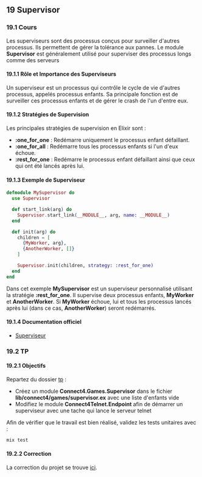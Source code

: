 ## 19 Supervisor

### 19.1 Cours

Les superviseurs sont des processus conçus pour surveiller d'autres processus. Ils permettent de gérer la tolérance aux pannes. Le module **Supervisor** est généralement utilisé pour superviser des processus longs comme des serveurs

#### 19.1.1 Rôle et Importance des Superviseurs

Un superviseur est un processus qui contrôle le cycle de vie d'autres processus, appelés processus enfants. Sa principale fonction est de surveiller ces processus enfants et de gérer le crash de l'un d'entre eux.

#### 19.1.2 Stratégies de Supervision

Les principales stratégies de supervision en Elixir sont :

- **:one_for_one** : Redémarre uniquement le processus enfant défaillant.
- **:one_for_all** : Redémarre tous les processus enfants si l'un d'eux échoue.
- **:rest_for_one** : Redémarre le processus enfant défaillant ainsi que ceux qui ont été lancés après lui.

#### 19.1.3 Exemple de Superviseur

```elixir
defmodule MySupervisor do
  use Supervisor

  def start_link(arg) do
    Supervisor.start_link(__MODULE__, arg, name: __MODULE__)
  end

  def init(arg) do
    children = [
      {MyWorker, arg},
      {AnotherWorker, []}
    ]

    Supervisor.init(children, strategy: :rest_for_one)
  end
end
```

Dans cet exemple **MySupervisor** est un superviseur personnalisé utilisant la stratégie **:rest_for_one**. Il supervise deux processus enfants, **MyWorker** et **AnotherWorker**. Si **MyWorker** échoue, lui et tous les processus lancés après lui (dans ce cas, **AnotherWorker**) seront redémarrés.

#### 19.1.4 Documentation officiel

- [Superviseur](https://hexdocs.pm/elixir/1.16/Supervisor.html)

### 19.2 TP

#### 19.2.1 Objectifs

Repartez du dossier [tp](https://github.com/nathan-poncet/fyc/tree/main/parts/19%20-%20Supervisor/tp) :

- Créez un module **Connect4.Games.Supervisor** dans le fichier **lib/connect4/games/supervisor.ex** avec une liste d'enfants vide
- Modifiez le module **Connect4Telnet.Endpoint** afin de démarrer un superviseur avec une tache qui lance le serveur telnet

Afin de vérifier que le travail est bien réalisé, validez les tests unitaires avec :

```bash
mix test
```

#### 19.2.2 Correction

La correction du projet se trouve [ici](https://github.com/nathan-poncet/fyc/tree/main/parts/19%20-%20Supervisor/correction).
